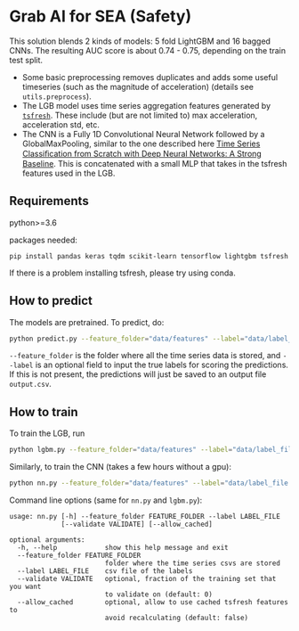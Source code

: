 # Grab AI for SEA (Safety)

This solution blends 2 kinds of models: 5 fold LightGBM and 16 bagged CNNs. The resulting AUC score is about 0.74 - 0.75, depending on the train test split. 

- Some basic preprocessing removes duplicates and adds some useful timeseries (such as the magnitude of acceleration) (details see `utils.preprocess`). 
- The LGB model uses time series aggregation features generated by [`tsfresh`](https://tsfresh.readthedocs.io). These include (but are not limited to) max acceleration, acceleration std, etc. 
- The CNN is a Fully 1D Convolutional Neural Network followed by a GlobalMaxPooling, similar to the one described here [Time Series Classiﬁcation from Scratch with Deep Neural Networks: A Strong Baseline](https://arxiv.org/pdf/1611.06455.pdf). This is concatenated with a small MLP that takes in the tsfresh features used in the LGB.  

## Requirements

python>=3.6

packages needed:

`pip install pandas keras tqdm scikit-learn tensorflow lightgbm tsfresh`

If there is a problem installing tsfresh, please try using conda. 

## How to predict

The models are pretrained. To predict, do:

```sh
python predict.py --feature_folder="data/features" --label="data/label_file.csv"
```

`--feature_folder` is the folder where all the time series data is stored, and `--label` is an optional field to input the true labels for scoring the predictions. If this is not present, the predictions will just be saved to an output file `output.csv`. 

## How to train

To train the LGB, run

```sh
python lgbm.py --feature_folder="data/features" --label="data/label_file.csv" --validate=0.2
```

Similarly, to train the CNN (takes a few hours without a gpu):

```sh
python nn.py --feature_folder="data/features" --label="data/label_file.csv" --validate=0.2
```


Command line options (same for `nn.py` and `lgbm.py`):

```
usage: nn.py [-h] --feature_folder FEATURE_FOLDER --label LABEL_FILE
             [--validate VALIDATE] [--allow_cached]

optional arguments:
  -h, --help            show this help message and exit
  --feature_folder FEATURE_FOLDER
                        folder where the time series csvs are stored
  --label LABEL_FILE    csv file of the labels
  --validate VALIDATE   optional, fraction of the training set that you want
                        to validate on (default: 0)
  --allow_cached        optional, allow to use cached tsfresh features to
                        avoid recalculating (default: false)
```

